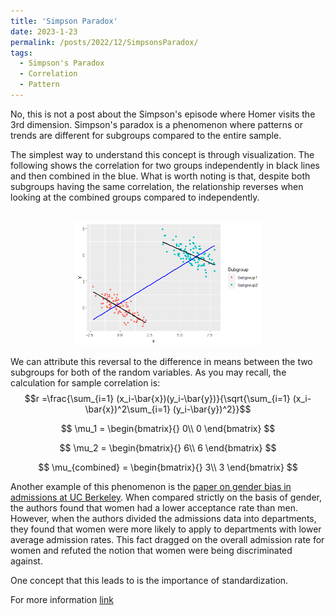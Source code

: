 ```yaml
---
title: 'Simpson Paradox'
date: 2023-1-23
permalink: /posts/2022/12/SimpsonsParadox/
tags:
  - Simpson's Paradox
  - Correlation
  - Pattern
---
```


No, this is not a post about the Simpson's episode where Homer visits the 3rd dimension. Simpson's paradox is a phenomenon where patterns or trends are different for subgroups compared to the entire sample.

The simplest way to understand this concept is through visualization. The following shows the correlation for two groups independently in black lines and then combined in the blue. What is worth noting is that, despite both subgroups having the same correlation, the relationship reverses when looking at the combined groups compared to independently.

<p align="center">
  <br/><img src='/images/Neg_Pos.png' width="300" alt="alt attribute goes here!" title="Simpson's Paradox for Correlations">
</p>

We can attribute this reversal to the difference in means between the two subgroups for both of the random variables. As you may recall, the calculation for sample correlation is:
$$r =\frac{\sum_{i=1} (x_i-\bar{x})(y_i-\bar{y})}{\sqrt{\sum_{i=1} (x_i-\bar{x})^2\sum_{i=1} (y_i-\bar{y})^2}}$$

$$
\mu_1 = \begin{bmatrix}{} 
0\\
0
\end{bmatrix}
$$

$$
\mu_2 = \begin{bmatrix}{} 
6\\
6
\end{bmatrix}
$$

$$
\mu_{combined} = \begin{bmatrix}{} 
3\\
3
\end{bmatrix}
$$

Another example of this phenomenon is the  <a href="https://homepage.stat.uiowa.edu/~mbognar/1030/Bickel-Berkeley.pdf ">paper on gender bias in admissions at UC Berkeley</a>. When compared strictly on the basis of gender, the authors found that women had a lower acceptance rate than men. However, when the authors divided the admissions data into departments, they found that women were more likely to apply to departments with lower average admission rates. This fact dragged on the overall admission rate for women and refuted the notion that women were being discriminated against.

One concept that this leads to is the importance of standardization. 

For more information <a href="https://plato.stanford.edu/entries/paradox-simpson/">link</a>
